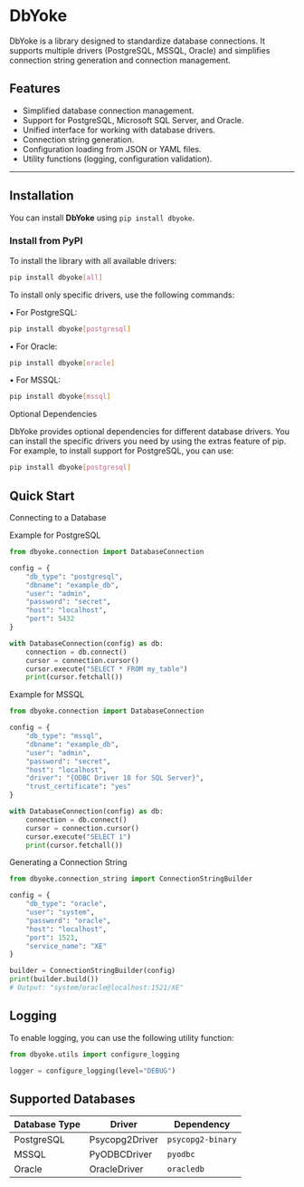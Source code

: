 # DbYoke

DbYoke is a library designed to standardize database connections. 
It supports multiple drivers (PostgreSQL, MSSQL, Oracle) and simplifies connection string generation and connection management.

## Features

- Simplified database connection management.
- Support for PostgreSQL, Microsoft SQL Server, and Oracle.
- Unified interface for working with database drivers.
- Connection string generation.
- Configuration loading from JSON or YAML files.
- Utility functions (logging, configuration validation).

---

## Installation

You can install **DbYoke** using `pip install dbyoke`.

### Install from PyPI

To install the library with all available drivers:

```bash
pip install dbyoke[all]
```
To install only specific drivers, use the following commands:

•	For PostgreSQL:
```bash
pip install dbyoke[postgresql]
```
•	For Oracle:
```bash
pip install dbyoke[oracle]
```
•	For MSSQL:
```bash
pip install dbyoke[mssql]
```

Optional Dependencies

DbYoke provides optional dependencies for different database drivers. You can install the specific drivers you need by using the extras feature of pip. For example, to install support for PostgreSQL, you can use:
```bash
pip install dbyoke[postgresql]
```

## Quick Start

Connecting to a Database

Example for PostgreSQL

```py
from dbyoke.connection import DatabaseConnection

config = {
    "db_type": "postgresql",
    "dbname": "example_db",
    "user": "admin",
    "password": "secret",
    "host": "localhost",
    "port": 5432
}

with DatabaseConnection(config) as db:
    connection = db.connect()
    cursor = connection.cursor()
    cursor.execute("SELECT * FROM my_table")
    print(cursor.fetchall())
```

Example for MSSQL

```py
from dbyoke.connection import DatabaseConnection

config = {
    "db_type": "mssql",
    "dbname": "example_db",
    "user": "admin",
    "password": "secret",
    "host": "localhost",
    "driver": "{ODBC Driver 18 for SQL Server}",
    "trust_certificate": "yes"
}

with DatabaseConnection(config) as db:
    connection = db.connect()
    cursor = connection.cursor()
    cursor.execute("SELECT 1")
    print(cursor.fetchall())
```

Generating a Connection String

```py
from dbyoke.connection_string import ConnectionStringBuilder

config = {
    "db_type": "oracle",
    "user": "system",
    "password": "oracle",
    "host": "localhost",
    "port": 1521,
    "service_name": "XE"
}

builder = ConnectionStringBuilder(config)
print(builder.build())
# Output: "system/oracle@localhost:1521/XE"
```

## Logging

To enable logging, you can use the following utility function:

```py
from dbyoke.utils import configure_logging

logger = configure_logging(level="DEBUG")
```

## Supported Databases

| Database Type | Driver         | Dependency        |
|---------------|----------------|-------------------|
| PostgreSQL    | Psycopg2Driver | `psycopg2-binary` |
| MSSQL         | PyODBCDriver   | `pyodbc`          |
| Oracle        | OracleDriver   | `oracledb`        |